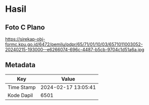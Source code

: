 # Hasil

## Foto C Plano

https://sirekap-obj-formc.kpu.go.id/6472/pemilu/pdpr/65/71/01/10/03/6571011003052-20240215-193000--e6266074-696c-4487-b5cb-9704c1d51a6a.jpg


## Metadata

| Key        | Value               |
| ---------- | ------------------- |
| Time Stamp | 2024-02-17 13:05:41 |
| Kode Dapil | 6501                |



